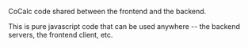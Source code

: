 CoCalc code shared between the frontend and the backend.

This is pure javascript code that can be used anywhere -- the backend servers, the frontend client, etc.
